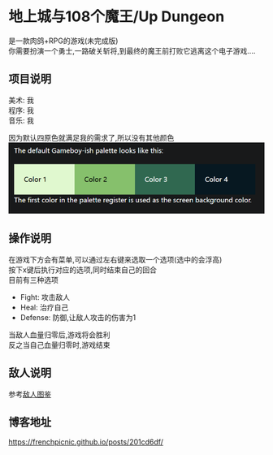 # 地上城与108个魔王/Up Dungeon 

是一款肉鸽+RPG的游戏(未完成版)   
你需要扮演一个勇士,一路破关斩将,到最终的魔王前打败它逃离这个电子游戏....  

## 项目说明

美术: 我  
程序: 我  
音乐: 我  

因为默认四原色就满足我的需求了,所以没有其他颜色   
![www](./resource/four_color.png)


## 操作说明

在游戏下方会有菜单,可以通过左右键来选取一个选项(选中的会浮高)  
按下x键后执行对应的选项,同时结束自己的回合  
目前有三种选项  
- Fight: 攻击敌人
- Heal: 治疗自己
- Defense: 防御,让敌人攻击的伤害为1

当敌人血量归零后,游戏将会胜利  
反之当自己血量归零时,游戏结束  
  
## 敌人说明

参考[敌人图鉴](./doc/Enemy.md)

## 博客地址

https://frenchpicnic.github.io/posts/201cd6df/